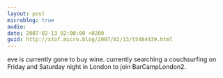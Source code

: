 ```yaml
---
layout: post
microblog: true
audio: 
date: 2007-02-13 02:00:00 +0200
guid: http://xtof.micro.blog/2007/02/13/t5484439.html
---
```

eve is currently gone to buy wine. currently searching a couchsurfing on Friday and Saturday night in London to join BarCampLondon2. 
